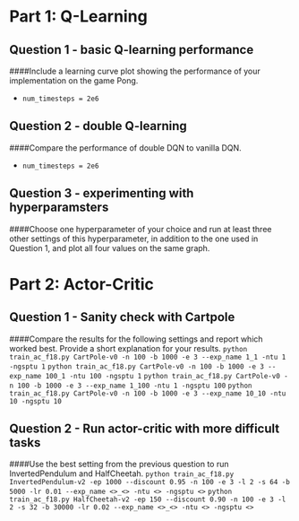 # Part 1: Q-Learning
## Question 1 - basic Q-learning performance
####Include a learning curve plot showing the performance of your implementation on the game Pong.
- `num_timesteps = 2e6`

## Question 2 - double Q-learning
####Compare the performance of double DQN to vanilla DQN.
- `num_timesteps = 2e6`

## Question 3 - experimenting with hyperparamsters
####Choose one hyperparameter of your choice and run at least three other settings of this hyperparameter, in addition to the one used in Question 1, and plot all four values on the same graph.

# Part 2: Actor-Critic
## Question 1 - Sanity check with Cartpole
####Compare the results for the following settings and report which worked best. Provide a short explanation for your results.
`python train_ac_f18.py CartPole-v0 -n 100 -b 1000 -e 3 --exp_name 1_1 -ntu 1 -ngsptu 1`
`python train_ac_f18.py CartPole-v0 -n 100 -b 1000 -e 3 --exp_name 100_1 -ntu 100 -ngsptu 1`
`python train_ac_f18.py CartPole-v0 -n 100 -b 1000 -e 3 --exp_name 1_100 -ntu 1 -ngsptu 100`
`python train_ac_f18.py CartPole-v0 -n 100 -b 1000 -e 3 --exp_name 10_10 -ntu 10 -ngsptu 10`


## Question 2 - Run actor-critic with more difficult tasks
####Use the best setting from the previous question to run InvertedPendulum and HalfCheetah.
`python train_ac_f18.py InvertedPendulum-v2 -ep 1000 --discount 0.95 -n 100 -e 3 -l 2 -s 64 -b 5000 -lr 0.01 --exp_name <>_<> -ntu <> -ngsptu <>`
`python train_ac_f18.py HalfCheetah-v2 -ep 150 --discount 0.90 -n 100 -e 3 -l 2 -s 32 -b 30000 -lr 0.02 --exp_name <>_<> -ntu <> -ngsptu <>`
